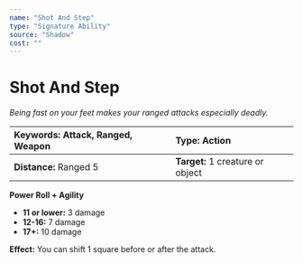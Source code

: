 ```yaml
---
name: "Shot And Step"
type: "Signature Ability"
source: "Shadow"
cost: ""
---
```


# Shot And Step

*Being fast on your feet makes your ranged attacks especially deadly.*

| **Keywords:** Attack, Ranged, Weapon | **Type:** Action |
| :-- | :-- |
| **Distance:** Ranged 5 | **Target:** 1 creature or object |

**Power Roll + Agility**

- **11 or lower:** 3 damage
- **12-16:** 7 damage
- **17+:** 10 damage

**Effect:** You can shift 1 square before or after the attack.
